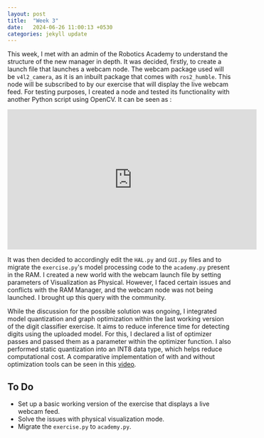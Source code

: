 ```yaml
---
layout: post
title:  "Week 3"
date:   2024-06-26 11:00:13 +0530
categories: jekyll update
---
```


This week, I met with an admin of the Robotics Academy to understand the structure of the new manager in depth. It was decided, firstly, to create a launch file that launches a webcam node. The webcam package used will be `v4l2_camera`, as it is an inbuilt package that comes with `ros2_humble`. This node will be subscribed to by our exercise that will display the live webcam feed. For testing purposes, I created a node and tested its functionality with another Python script using OpenCV. It can be seen as : 
<iframe width="560" height="315" src="https://https://youtu.be/v3TxNPqANDY" frameborder="0" allow="accelerometer; autoplay; encrypted-media; gyroscope; picture-in-picture" allowfullscreen></iframe>

It was then decided to accordingly edit the `HAL.py` and `GUI.py` files and to migrate the `exercise.py`'s model processing code to the `academy.py` present in the RAM. I created a new world with the webcam launch file by setting parameters of Visualization as Physical. However, I faced certain issues and conflicts with the RAM Manager, and the webcam node was not being launched. I brought up this query with the community.

While the discussion for the possible solution was ongoing, I integrated model quantization and graph optimization within the last working version of the digit classifier exercise. It aims to reduce inference time for detecting digits using the uploaded model. For this, I declared a list of optimizer passes and passed them as a parameter within the optimizer function. I also performed static quantization into an INT8 data type, which helps reduce computational cost. A comparative implementation of with and without optimization tools can be seen in this [video](https://youtu.be/uInX4icuJ2E).

## To Do

* Set up a basic working version of the exercise that displays a live webcam feed.
* Solve the issues with physical visualization mode.
* Migrate the `exercise.py` to `academy.py`.


